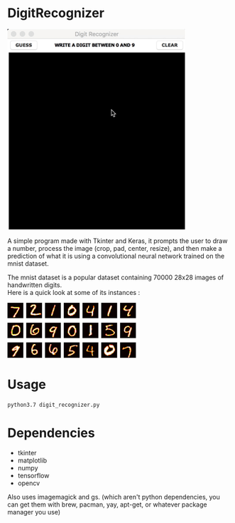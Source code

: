 # DigitRecognizer 

<img src="screenshots/digitrecognizerfinal.gif" width="400" height="450">

A simple program made with Tkinter and Keras, it prompts the user to draw a number, process the image (crop, pad, center, resize), and then make a prediction of what it is using a convolutional neural network trained on the mnist dataset.  
  
The mnist dataset is a popular dataset containing 70000 28x28 images of handwritten digits.  
Here is a quick look at some of its instances :  

<img src="screenshots/screenshot_mnist.png" width="290" height="125">

# Usage

`python3.7 digit_recognizer.py`

# Dependencies

- tkinter
- matplotlib
- numpy
- tensorflow
- opencv
  
Also uses imagemagick and gs. (which aren't python dependencies, you can get them with brew, pacman, yay, apt-get, or whatever package manager you use)
